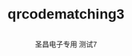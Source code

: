 # qrcodematching3
圣昌电子专用 测试7
<html lang="zh-CN">
<head>
    <meta charset="UTF-8">
    <meta name="viewport" content="width=device-width, initial-scale=1.0, maximum-scale=1.0, user-scalable=no">
    <title>双二维码验证系统</title>
    <script src="https://cdn.jsdelivr.net/npm/jsqr@1.4.0/dist/jsQR.min.js"></script>
    <style>
        body {
            margin: 0;
            padding: 20px;
            font-family: Arial, sans-serif;
            display: flex;
            flex-direction: column;
            align-items: center;
            min-height: 100vh;
            box-sizing: border-box;
        }

        #camera-container {
            width: 100%;
            max-width: 600px;
            height: 60vh;
            position: relative;
            border: 2px solid #333;
            border-radius: 10px;
            overflow: hidden;
        }

        #video {
            width: 100%;
            height: 100%;
            object-fit: cover;
        }

        #status {
            margin: 20px 0;
            font-size: 1.2em;
            text-align: center;
        }

        #result {
            padding: 15px;
            background: #f0f0f0;
            border-radius: 8px;
            margin: 10px 0;
            width: 100%;
            max-width: 600px;
            word-break: break-all;
        }

        #confirm-btn {
            position: fixed;
            bottom: 20px;
            left: 50%;
            transform: translateX(-50%);
            padding: 15px 30px;
            background: #007bff;
            color: white;
            border: none;
            border-radius: 25px;
            font-size: 1.1em;
            cursor: pointer;
            box-shadow: 0 4px 6px rgba(0, 0, 0, 0.1);
            z-index: 100;
        }

        #confirm-btn:disabled {
            background: #cccccc;
            cursor: not-allowed;
        }

        .hidden {
            display: none !important;
        }
    </style>
</head>
<body>
    <div id="camera-container">
        <div id="interactive" class="viewport"></div>
    </div>
    <div id="status">请扫描第一个条形码</div>
    <div id="result" class="hidden"></div>
    <button id="confirm-btn" class="hidden" onclick="startSecondScan()">确认并扫描第二个条形码</button>

    <script>
        let firstCode = null;
        let secondCode = null;
        let scannerActive = false;

        // 初始化条形码扫描器
        function initScanner() {
            Quagga.init({
                inputStream: {
                    name: "Live",
                    type: "LiveStream",
                    target: document.querySelector('#interactive'),
                    constraints: {
                        width: { min: 640 },
                        height: { min: 480 },
                        facingMode: "environment"
                    }
                },
                decoder: {
                    readers: [
                        "code_128_reader",
                        "ean_reader",
                        "ean_8_reader",
                        "code_39_reader",
                        "upc_reader"
                    ]
                }
            }, function(err) {
                if (err) {
                    alert("条形码扫描器初始化失败: " + err);
                    return;
                }
                Quagga.start();
            });

            Quagga.onDetected(function(result) {
                if (!scannerActive) return;
                
                const code = result.codeResult.code;
                if (!firstCode) {
                    handleFirstCode(code);
                } else if (!secondCode) {
                    handleSecondCode(code);
                }
            });
        }

        // 修改后的处理函数
        function handleFirstCode(data) {
            scannerActive = false;
            firstCode = String(data);
            document.getElementById('camera-container').classList.add('hidden');
            resultDiv.textContent = `第一个条形码内容：${data}`;
            resultDiv.classList.remove('hidden');
            statusDiv.textContent = "请确认第一个条形码内容";
            confirmBtn.classList.remove('hidden');
        }

        function startSecondScan() {
            scannerActive = true;
            confirmBtn.classList.add('hidden');
            resultDiv.classList.add('hidden');
            document.getElementById('camera-container').classList.remove('hidden');
            statusDiv.textContent = "请扫描第二个条形码";
        }

        function handleSecondCode(data) {
            scannerActive = false;
            secondCode = String(data);
            document.getElementById('camera-container').classList.add('hidden');
            
            let result = firstCode === secondCode ? "✅ 一致" : "❌ 不一致";
            resultDiv.innerHTML = `
                <p>第一个条形码：${firstCode}</p>
                <p>第二个条形码：${secondCode}</p>
                <h2>${result}</h2>
            `;
            resultDiv.classList.remove('hidden');
            statusDiv.textContent = "扫描结果";

            setTimeout(() => {
                firstCode = null;
                secondCode = null;
                resultDiv.classList.add('hidden');
                statusDiv.textContent = "请扫描第一个条形码";
                scannerActive = true;
                document.getElementById('camera-container').classList.remove('hidden');
            }, 3000);
        }

        // 初始化
        window.addEventListener('load', () => {
            initScanner();
            scannerActive = true;
        });
    </script>
</body>
</html>
